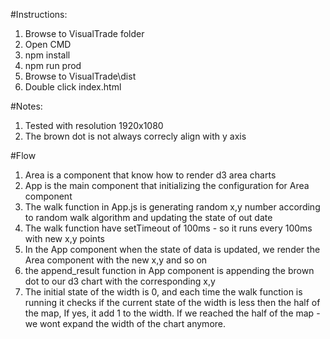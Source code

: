 #Instructions:
1. Browse to VisualTrade folder
2. Open CMD
3. npm install
4. npm run prod
5. Browse to VisualTrade\dist
6. Double click index.html


#Notes:
1. Tested with resolution 1920x1080
2. The brown dot is not always correcly align with y axis


#Flow
1. Area is a component that know how to render d3 area charts
2. App is the main component that initializing the configuration for Area component
3. The walk function in App.js is generating random x,y number according to random walk algorithm and updating the state of out date
4. The walk function have setTimeout of 100ms - so it runs every 100ms with new x,y points
5. In the App component when the state of data is updated, we render the Area component with the new x,y and so on
6. the append_result function in App component is appending the brown dot to our d3 chart with the corresponding x,y
7. The initial state of the width is 0, and each time the walk function is running it checks if the current state of the width is less then the half of the map,
	If yes, it add 1 to the width. If we reached the half of the map - we wont expand the width of the chart anymore.